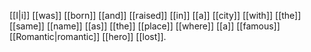 [[I|i]] [[was]] [[born]] [[and]] [[raised]] [[in]] [[a]] [[city]] [[with]] [[the]] [[same]] [[name]] [[as]] [[the]] [[place]] [[where]] [[a]] [[famous]] [[Romantic|romantic]] [[hero]] [[lost]].